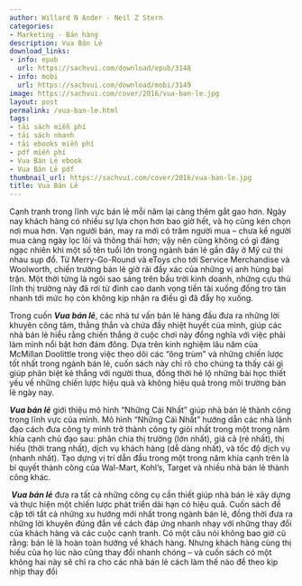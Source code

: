 ```yaml
---
author: Willard N Ander - Neil Z Stern
categories:
- Marketing - Bán hàng
description: Vua Bán Lẻ
download_links:
- info: epub
  url: https://sachvui.com/download/epub/3148
- info: mobi
  url: https://sachvui.com/download/mobi/3149
image: https://sachvui.com/cover/2016/vua-ban-le.jpg
layout: post
permalink: /vua-ban-le.html
tags:
- tải sách miễn phí
- tải sách nhanh
- tải ebooks miễn phí
- pdf miễn phí
- Vua Bán Lẻ ebook
- Vua Bán Lẻ pdf
thumbnail_url: https://sachvui.com/cover/2016/vua-ban-le.jpg
title: Vua Bán Lẻ
---
```


 <div class="item-desc text-justify"> <p>Cạnh tranh trong lĩnh vực bán lẻ mỗi năm lại càng thêm gắt gao hơn. Ngày nay khách hàng có nhiều sự lựa chọn hơn bao giờ hết, và họ cũng kén chọn nơi mua hơn. Vạn người bán, may ra mới có trăm người mua – chưa kể người mua càng ngày lọc lõi và thông thái hơn; vậy nên cũng không có gì đáng ngạc nhiên khi một số tên tuổi lớn trong ngành bán lẻ gần đây ở Mỹ cứ thi nhau sụp đổ. Từ Merry-Go-Round và eToys cho tới Service Merchandise và Woolworth, chiến trường bán lẻ giờ rải đầy xác của những vị anh hùng bại trận. Một thời từng là ngôi sao sáng trên bầu trời kinh doanh, những cựu thủ lĩnh thị trường này đã rơi từ đỉnh cao danh vọng tiền tài xuống đống tro tàn nhanh tới mức họ còn không kịp nhận ra điều gì đã đẩy họ xuống.</p><p>Trong cuốn <strong><em>Vua bán lẻ</em></strong>, các nhà tư vấn bán lẻ hàng đầu đưa ra những lời khuyên công tâm, thẳng thắn và chứa đầy nhiệt huyết của mình, giúp các nhà bán lẻ hiểu rằng chiến thắng ở cuộc chơi này đồng nghĩa với việc phải làm mình nổi bật hơn đám đông. Dựa trên kinh nghiệm lâu năm của McMillan Doolittle trong việc theo dõi các “ông trùm” và những chiến lược tốt nhất trong ngành bán lẻ, cuốn sách này chỉ rõ cho chúng ta thấy cái gì giúp phân biệt kẻ thắng với người thua, đồng thời hé lộ những bài học thiết yếu về những chiến lược hiệu quả và không hiệu quả trong môi trường bán lẻ ngày nay.</p><p><strong><em>Vua bán lẻ</em></strong> giới thiệu mô hình “Những Cái Nhất” giúp nhà bán lẻ thành công trong lĩnh vực của mình. Mô hình “Những Cái Nhất” hướng dẫn các nhà lãnh đạo cách đưa công ty mình trở thành công ty giỏi nhất trong một trong năm khía cạnh chủ đạo sau: phân chia thị trường (lớn nhất), giá cả (rẻ nhất), thị hiếu (thời trang nhất), dịch vụ khách hàng (dễ dàng nhất), và tốc độ dịch vụ (nhanh nhất). Tạo dựng vị trí dẫn đầu trong một trong năm khía cạnh trên là bí quyết thành công của Wal-Mart, Kohl’s, Target và nhiều nhà bán lẻ thành công khác.</p><p><strong><em> Vua bán lẻ</em></strong> đưa ra tất cả những công cụ cần thiết giúp nhà bán lẻ xây dựng và thực hiện một chiến lược phát triển dài hạn có hiệu quả. Cuốn sách đề cập tới tất cả những xu hướng mới nhất trong ngành bán lẻ, đồng thời đưa ra những lời khuyên đúng đắn về cách đáp ứng nhanh nhạy với những thay đổi của khách hàng và các cuộc cạnh tranh. Có một câu nói không bao giờ cũ rằng: bán lẻ là hoàn toàn hướng về khách hàng. Nhưng khách hàng cùng thị hiếu của họ lúc nào cũng thay đổi nhanh chóng – và cuốn sách có một không hai này sẽ chỉ ra cho các nhà bán lẻ cách làm thế nào để theo kịp nhịp thay đổi</p> </div>